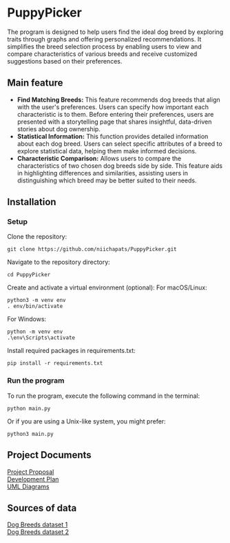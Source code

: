 # PuppyPicker

The program is designed to help users find the ideal dog breed by exploring traits through graphs and offering personalized recommendations. It simplifies the breed selection process by enabling users to view and compare characteristics of various breeds and receive customized suggestions based on their preferences.

## Main feature
- **Find Matching Breeds:** This feature recommends dog breeds that align with the user's preferences. Users can specify how important each characteristic is to them. Before entering their preferences, users are presented with a storytelling page that shares insightful, data-driven stories about dog ownership.
- **Statistical Information:** This function provides detailed information about each dog breed. Users can select specific attributes of a breed to explore statistical data, helping them make informed decisions.
- **Characteristic Comparison:** Allows users to compare the characteristics of two chosen dog breeds side by side. This feature aids in highlighting differences and similarities, assisting users in distinguishing which breed may be better suited to their needs.

## Installation

### Setup

Clone the repository:
```
git clone https://github.com/niichapats/PuppyPicker.git
```
Navigate to the repository directory:
```
cd PuppyPicker
```
Create and activate a virtual environment (optional): 
For macOS/Linux:
```
python3 -m venv env
. env/bin/activate
```
For Windows:
```
python -m venv env
.\env\Scripts\activate
```
Install required packages in requirements.txt:
```
pip install -r requirements.txt
```

### Run the program
To run the program, execute the following command in the terminal:
```
python main.py
```

Or if you are using a Unix-like system, you might prefer:
```
python3 main.py
```

## Project Documents
[Project Proposal](https://docs.google.com/document/d/1PfOkQNRNssTYF7hYASw-kZtYws7OuAx6x-9RGq7cPsQ/edit?usp=sharing)  
[Development Plan](https://github.com/niichapats/PuppyPicker/wiki/Development-Plan)  
[UML Diagrams](https://github.com/niichapats/PuppyPicker/wiki/UML-Diagrams)  

## Sources of data
[Dog Breeds dataset 1](https://www.kaggle.com/datasets/mexwell/dog-breeds-dogtime-dataset)  
[Dog Breeds dataset 2](https://www.kaggle.com/datasets/warcoder/dog-breeds-details)
